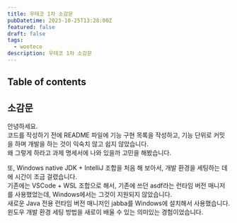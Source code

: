 ```yaml
---
title: 우테코 1차 소감문
pubDatetime: 2023-10-25T13:28:00Z
featured: false
draft: false
tags:
  - wooteco
description: 우테코 1차 소감문
---
```


## Table of contents

## 소감문

안녕하세요.  
코드를 작성하기 전에 README 파일에 기능 구현 목록을 작성하고, 기능 단위로 커밋을 하며 개발을 하는 것이 익숙치 않고 쉽지 않았습니다.  
왜 그렇게 하라고 과제 명세서에 나와 있을까 고민을 해봤습니다.

또, Windows native JDK + IntelliJ 조합을 처음 해 보아서, 개발 환경을 세팅하는 데에 시간이 조금 걸렸습니다.  
기존에는 VSCode + WSL 조합으로 해서, 기존에 쓰던 asdf라는 런타임 버전 매니저를 사용했었는데, Windows에서는 그것이 지원되지 않았습니다.  
새로운 Java 전용 런타임 버전 매니저인 jabba를 Windows에 설치해서 사용했습니다.  
윈도우 개발 환경 세팅 방법을 새로이 배울 수 있는 의미있는 경험이었습니다.
